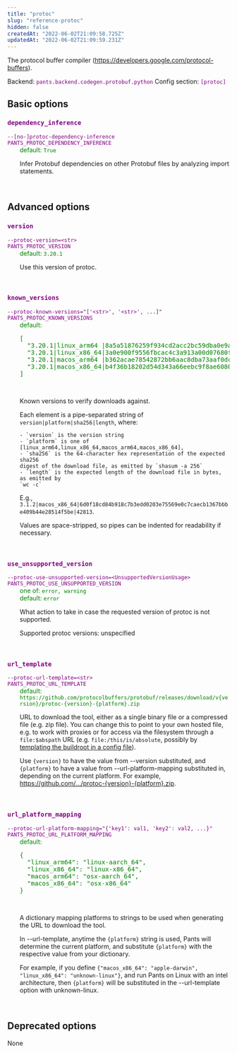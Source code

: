 ```yaml
---
title: "protoc"
slug: "reference-protoc"
hidden: false
createdAt: "2022-06-02T21:09:58.725Z"
updatedAt: "2022-06-02T21:09:59.231Z"
---
```

The protocol buffer compiler (https://developers.google.com/protocol-buffers).

Backend: <span style="color: purple"><code>pants.backend.codegen.protobuf.python</code></span>
Config section: <span style="color: purple"><code>[protoc]</code></span>

## Basic options

<div style="color: purple">
  <h3><code>dependency_inference</code></h3>
  <code>--[no-]protoc-dependency-inference</code><br>
  <code>PANTS_PROTOC_DEPENDENCY_INFERENCE</code><br>
</div>
<div style="padding-left: 2em;">
<span style="color: green">default: <code>True</code></span>

<br>

Infer Protobuf dependencies on other Protobuf files by analyzing import statements.
</div>
<br>


## Advanced options

<div style="color: purple">
  <h3><code>version</code></h3>
  <code>--protoc-version=&lt;str&gt;</code><br>
  <code>PANTS_PROTOC_VERSION</code><br>
</div>
<div style="padding-left: 2em;">
<span style="color: green">default: <code>3.20.1</code></span>

<br>

Use this version of protoc.
</div>
<br>

<div style="color: purple">
  <h3><code>known_versions</code></h3>
  <code>--protoc-known-versions=&quot;['&lt;str&gt;', '&lt;str&gt;', ...]&quot;</code><br>
  <code>PANTS_PROTOC_KNOWN_VERSIONS</code><br>
</div>
<div style="padding-left: 2em;">
<span style="color: green">default: <pre>[
  "3.20.1|linux&lowbar;arm64 |8a5a51876259f934cd2acc2bc59dba0e9a51bd631a5c37a4b9081d6e4dbc7591|1804837",
  "3.20.1|linux&lowbar;x86&lowbar;64|3a0e900f9556fbcac4c3a913a00d07680f0fdf6b990a341462d822247b265562|1714731",
  "3.20.1|macos&lowbar;arm64 |b362acae78542872bb6aac8dba73aaf0dc6e94991b8b0a065d6c3e703fec2a8b|2708249",
  "3.20.1|macos&lowbar;x86&lowbar;64|b4f36b18202d54d343a66eebc9f8ae60809a2a96cc2d1b378137550bbe4cf33c|2708249"
]</pre></span>

<br>


Known versions to verify downloads against.

Each element is a pipe-separated string of `version|platform|sha256|length`, where:

    - `version` is the version string
    - `platform` is one of [linux_arm64,linux_x86_64,macos_arm64,macos_x86_64],
    - `sha256` is the 64-character hex representation of the expected sha256
    digest of the download file, as emitted by `shasum -a 256`
    - `length` is the expected length of the download file in bytes, as emitted by
    `wc -c`

E.g., `3.1.2|macos_x86_64|6d0f18cd84b918c7b3edd0203e75569e0c7caecb1367bbbe409b44e28514f5be|42813`.

Values are space-stripped, so pipes can be indented for readability if necessary.

</div>
<br>

<div style="color: purple">
  <h3><code>use_unsupported_version</code></h3>
  <code>--protoc-use-unsupported-version=&lt;UnsupportedVersionUsage&gt;</code><br>
  <code>PANTS_PROTOC_USE_UNSUPPORTED_VERSION</code><br>
</div>
<div style="padding-left: 2em;">
<span style="color: green">one of: <code>error, warning</code></span><br>
<span style="color: green">default: <code>error</code></span>

<br>


What action to take in case the requested version of protoc is not supported.

Supported protoc versions: unspecified

</div>
<br>

<div style="color: purple">
  <h3><code>url_template</code></h3>
  <code>--protoc-url-template=&lt;str&gt;</code><br>
  <code>PANTS_PROTOC_URL_TEMPLATE</code><br>
</div>
<div style="padding-left: 2em;">
<span style="color: green">default: <code>https://github.com/protocolbuffers/protobuf/releases/download/v{version}/protoc-{version}-{platform}.zip</code></span>

<br>

URL to download the tool, either as a single binary file or a compressed file (e.g. zip file). You can change this to point to your own hosted file, e.g. to work with proxies or for access via the filesystem through a `file:$abspath` URL (e.g. `file:/this/is/absolute`, possibly by [templating the buildroot in a config file]([Options](doc:options)#config-file-entries)).

Use `{version}` to have the value from --version substituted, and `{platform}` to have a value from --url-platform-mapping substituted in, depending on the current platform. For example, https://github.com/.../protoc-{version}-{platform}.zip.
</div>
<br>

<div style="color: purple">
  <h3><code>url_platform_mapping</code></h3>
  <code>--protoc-url-platform-mapping=&quot;{'key1': val1, 'key2': val2, ...}&quot;</code><br>
  <code>PANTS_PROTOC_URL_PLATFORM_MAPPING</code><br>
</div>
<div style="padding-left: 2em;">
<span style="color: green">default: <pre>{
  "linux&lowbar;arm64": "linux-aarch&lowbar;64",
  "linux&lowbar;x86&lowbar;64": "linux-x86&lowbar;64",
  "macos&lowbar;arm64": "osx-aarch&lowbar;64",
  "macos&lowbar;x86&lowbar;64": "osx-x86&lowbar;64"
}</pre></span>

<br>

A dictionary mapping platforms to strings to be used when generating the URL to download the tool.

In --url-template, anytime the `{platform}` string is used, Pants will determine the current platform, and substitute `{platform}` with the respective value from your dictionary.

For example, if you define `{"macos_x86_64": "apple-darwin", "linux_x86_64": "unknown-linux"}`, and run Pants on Linux with an intel architecture, then `{platform}` will be substituted in the --url-template option with unknown-linux.
</div>
<br>


## Deprecated options

None